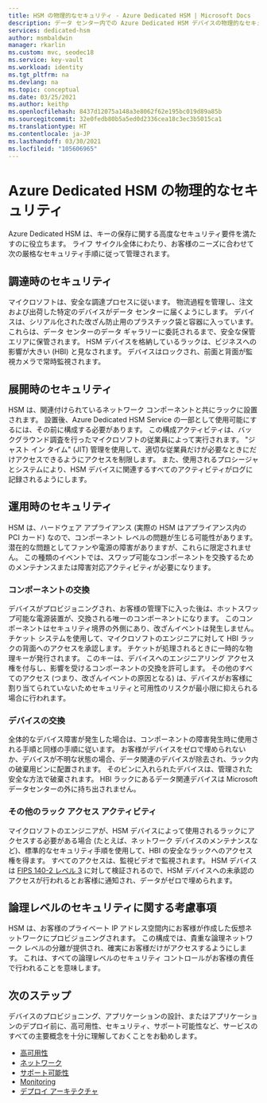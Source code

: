 ```yaml
---
title: HSM の物理的なセキュリティ - Azure Dedicated HSM | Microsoft Docs
description: データ センター内での Azure Dedicated HSM デバイスの物理的なセキュリティに関する情報
services: dedicated-hsm
author: msmbaldwin
manager: rkarlin
ms.custom: mvc, seodec18
ms.service: key-vault
ms.workload: identity
ms.tgt_pltfrm: na
ms.devlang: na
ms.topic: conceptual
ms.date: 03/25/2021
ms.author: keithp
ms.openlocfilehash: 8437d12075a148a3e8062f62e195bc019d89a85b
ms.sourcegitcommit: 32e0fedb80b5a5ed0d2336cea18c3ec3b5015ca1
ms.translationtype: HT
ms.contentlocale: ja-JP
ms.lasthandoff: 03/30/2021
ms.locfileid: "105606965"
---
```

# <a name="azure-dedicated-hsm-physical-security"></a>Azure Dedicated HSM の物理的なセキュリティ

Azure Dedicated HSM は、キーの保存に関する高度なセキュリティ要件を満たすのに役立ちます。 ライフ サイクル全体にわたり、お客様のニーズに合わせて次の厳格なセキュリティ手順に従って管理されます。

## <a name="security-through-procurement"></a>調達時のセキュリティ

マイクロソフトは、安全な調達プロセスに従います。 物流過程を管理し、注文および出荷した特定のデバイスがデータ センターに届くようにします。 デバイスは、シリアル化された改ざん防止用のプラスチック袋と容器に入っています。 これらは、データ センターのデータ ギャラリーに委託されるまで、安全な保管エリアに保管されます。  HSM デバイスを格納しているラックは、ビジネスへの影響が大きい (HBI) と見なされます。 デバイスはロックされ、前面と背面が監視カメラで常時監視されます。

## <a name="security-through-deployment"></a>展開時のセキュリティ

HSM は、関連付けられているネットワーク コンポーネントと共にラックに設置されます。 設置後、Azure Dedicated HSM Service の一部として使用可能にするには、その前に構成する必要があります。 この構成アクティビティは、バックグラウンド調査を行ったマイクロソフトの従業員によって実行されます。 "ジャスト イン タイム" (JIT) 管理を使用して、適切な従業員だけが必要なときにだけアクセスできるようにアクセスを制限します。 また、使用されるプロシージャとシステムにより、HSM デバイスに関連するすべてのアクティビティがログに記録されるようにします。

## <a name="security-in-operations"></a>運用時のセキュリティ

HSM は、ハードウェア アプライアンス (実際の HSM はアプライアンス内の PCI カード) なので、コンポーネント レベルの問題が生じる可能性があります。 潜在的な問題としてファンや電源の障害がありますが、これらに限定されません。 この種類のイベントでは、スワップ可能なコンポーネントを交換するためのメンテナンスまたは障害対応アクティビティが必要になります。

### <a name="component-replacement"></a>コンポーネントの交換

デバイスがプロビジョニングされ、お客様の管理下に入った後は、ホットスワップ可能な電源装置が、交換される唯一のコンポーネントになります。 このコンポーネントはセキュリティ境界の外側にあり、改ざんイベントは発生しません。 チケット システムを使用して、マイクロソフトのエンジニアに対して HBI ラックの背面へのアクセスを承認します。 チケットが処理されるときに一時的な物理キーが発行されます。 このキーは、デバイスへのエンジニアリング アクセス権を付与し、影響を受けるコンポーネントの交換を許可します。 その他のすべてのアクセス (つまり、改ざんイベントの原因となる) は、デバイスがお客様に割り当てられていないためセキュリティと可用性のリスクが最小限に抑えられる場合に行われます。  

### <a name="device-replacement"></a>デバイスの交換

全体的なデバイス障害が発生した場合は、コンポーネントの障害発生時に使用される手順と同様の手順に従います。 お客様がデバイスをゼロで埋められないか、デバイスが不明な状態の場合、データ関連のデバイスが除去され、ラック内の破棄用ビンに配置されます。 そのビンに入れられたデバイスは、管理された安全な方法で破棄されます。 HBI ラックにあるデータ関連デバイスは Microsoft データセンターの外に持ち出されません。

### <a name="other-rack-access-activities"></a>その他のラック アクセス アクティビティ

マイクロソフトのエンジニアが、HSM デバイスによって使用されるラックにアクセスする必要がある場合 (たとえば、ネットワーク デバイスのメンテナンスなど)、標準的なセキュリティ手順を使用して、HBI の安全なラックへのアクセス権を得ます。 すべてのアクセスは、監視ビデオで監視されます。 HSM デバイスは [FIPS 140-2 レベル 3](https://nvlpubs.nist.gov/nistpubs/FIPS/NIST.FIPS.140-2.pdf) に対して検証されるので、HSM デバイスへの未承認のアクセスが行われるとお客様に通知され、データがゼロで埋められます。

## <a name="logical-level-security-considerations"></a>論理レベルのセキュリティに関する考慮事項

HSM は、お客様のプライベート IP アドレス空間内にお客様が作成した仮想ネットワークにプロビジョニングされます。  この構成では、貴重な論理ネットワーク レベルの分離が提供され、確実にお客様だけがアクセスするようにします。 これは、すべての論理レベルのセキュリティ コントロールがお客様の責任で行われることを意味します。

## <a name="next-steps"></a>次のステップ

デバイスのプロビジョニング、アプリケーションの設計、またはアプリケーションのデプロイ前に、高可用性、セキュリティ、サポート可能性など、サービスのすべての主要概念を十分に理解しておくことをお勧めします。

* [高可用性](high-availability.md)
* [ネットワーク](networking.md)
* [サポート可能性](supportability.md)
* [Monitoring](monitoring.md)
* [デプロイ アーキテクチャ](deployment-architecture.md)

